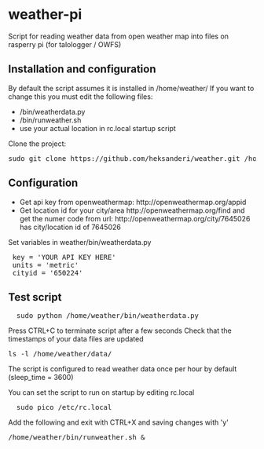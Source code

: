 # weather-pi
Script for reading weather data  from open weather map into files on rasperry pi (for talologger / OWFS)

<h2>Installation and configuration</h2>

By default the script assumes it is installed in /home/weather/ 
If you want to change this you must edit the following files:
<ul>
  <li>/bin/weatherdata.py</li>
  <li>/bin/runweather.sh</li>
  <li>use your actual location in rc.local startup script</li>
  </ul>

Clone the project:
<pre>
sudo git clone https://github.com/heksanderi/weather.git /home/
</pre>
<h2>Configuration</h2>
<ul>
  <li>Get api key from openweathermap: http://openweathermap.org/appid
  <li>Get location id for your city/area http://openweathermap.org/find and get the numer code from url: http://openweathermap.org/city/7645026 has city/location id of 7645026
  </ul>
  
Set variables in weather/bin/weatherdata.py
<pre>
 key = 'YOUR API KEY HERE'
 units = 'metric'
 cityid = '650224'
</pre>

<h2>Test script</h2>
<pre>
  sudo python /home/weather/bin/weatherdata.py
</pre>
Press CTRL+C to terminate script after a few seconds
Check that the timestamps of your data files are updated
<pre>
ls -l /home/weather/data/
</pre>

The script is configured to read weather data once per hour by default (sleep_time = 3600)

You can set the script to run on startup by editing rc.local
<pre>
  sudo pico /etc/rc.local
</pre>

Add the following and exit with CTRL+X and saving changes with 'y'
<pre>
/home/weather/bin/runweather.sh &
</pre>
